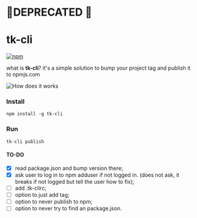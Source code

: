 # 🚨DEPRECATED 🚨

# tk-cli
[![npm](https://img.shields.io/npm/v/tk-cli.svg)](https://www.npmjs.com/package/tk-cli)

what is **tk-cli**? it's a simple solution to bump your project tag and publish it to npmjs.com

![How does it works](http://i.imgur.com/MYvI7uQ.gif)

### Install
`npm install -g tk-cli`

### Run
`tk-cli publish`


#### TO-DO
- [x] read package.json and bump version there;
- [x] ask user to log in to npm adduser if not logged in. (does not ask, it breaks if not logged but tell the user how to fix);
- [ ] add .tk-clirc;
- [ ] option to just add tag;
- [ ] option to never publish to npm;
- [ ] option to never try to find an package.json.
